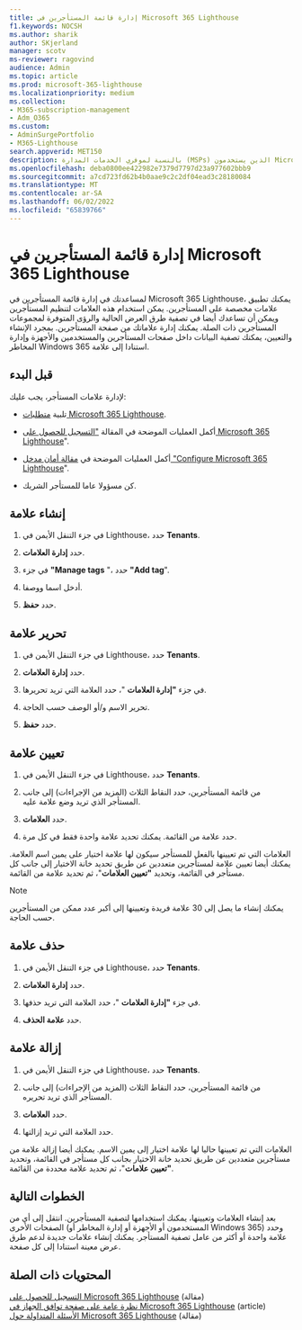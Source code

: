 ```yaml
---
title: إدارة قائمة المستأجرين في Microsoft 365 Lighthouse
f1.keywords: NOCSH
ms.author: sharik
author: SKjerland
manager: scotv
ms-reviewer: ragovind
audience: Admin
ms.topic: article
ms.prod: microsoft-365-lighthouse
ms.localizationpriority: medium
ms.collection:
- M365-subscription-management
- Adm_O365
ms.custom:
- AdminSurgePortfolio
- M365-Lighthouse
search.appverid: MET150
description: بالنسبة لموفري الخدمات المدارة (MSPs) الذين يستخدمون Microsoft 365 Lighthouse، تعرف على كيفية إدارة قائمة المستأجرين.
ms.openlocfilehash: deba0800ee422982e7379d7797d23a977602bbb9
ms.sourcegitcommit: a7cd723fd62b4b0aae9c2c2df04ead3c28180084
ms.translationtype: MT
ms.contentlocale: ar-SA
ms.lasthandoff: 06/02/2022
ms.locfileid: "65839766"
---
```

# <a name="manage-your-tenant-list-in-microsoft-365-lighthouse"></a>إدارة قائمة المستأجرين في Microsoft 365 Lighthouse

لمساعدتك في إدارة قائمة المستأجرين في Microsoft 365 Lighthouse، يمكنك تطبيق علامات مخصصة على المستأجرين. يمكن استخدام هذه العلامات لتنظيم المستأجرين ويمكن أن تساعدك أيضا في تصفية طرق العرض الحالية والرؤى المتوفرة لمجموعات المستأجرين ذات الصلة. يمكنك إدارة علاماتك من صفحة المستأجرين. بمجرد الإنشاء والتعيين، يمكنك تصفية البيانات داخل صفحات المستأجرين والمستخدمين والأجهزة وإدارة المخاطر Windows 365 استنادا إلى علامة.

## <a name="before-you-begin"></a>قبل البدء

لإدارة علامات المستأجر، يجب عليك:

- تلبية [متطلبات Microsoft 365 Lighthouse](m365-lighthouse-requirements.md).

- أكمل العمليات الموضحة في المقالة ["التسجيل للحصول على Microsoft 365 Lighthouse](m365-lighthouse-sign-up.md)".

- أكمل العمليات الموضحة في [مقالة أمان مدخل "Configure Microsoft 365 Lighthouse](m365-lighthouse-configure-portal-security.md)".

- كن مسؤولا عاما للمستأجر الشريك.

## <a name="create-a-tag"></a>إنشاء علامة

1. في جزء التنقل الأيمن في Lighthouse، حدد **Tenants**.

2. حدد **إدارة العلامات**.

3. في جزء **"Manage tags** "، حدد **"Add tag**".

4. أدخل اسما ووصفا.

5. حدد **حفظ**.

## <a name="edit-a-tag"></a>تحرير علامة

1. في جزء التنقل الأيمن في Lighthouse، حدد **Tenants**.

2. حدد **إدارة العلامات**.

3. في جزء **"إدارة العلامات** "، حدد العلامة التي تريد تحريرها.

4. تحرير الاسم و/أو الوصف حسب الحاجة.

5. حدد **حفظ**.

## <a name="assign-a-tag"></a>تعيين علامة

1. في جزء التنقل الأيمن في Lighthouse، حدد **Tenants**.

2. من قائمة المستأجرين، حدد النقاط الثلاث (المزيد من الإجراءات) إلى جانب المستأجر الذي تريد وضع علامة عليه.

3. حدد **العلامات**.

4. حدد علامة من القائمة. يمكنك تحديد علامة واحدة فقط في كل مرة.

العلامات التي تم تعيينها بالفعل للمستأجر سيكون لها علامة اختيار على يمين اسم العلامة. يمكنك أيضا تعيين علامة لمستأجرين متعددين عن طريق تحديد خانة الاختيار إلى جانب كل مستأجر في القائمة، وتحديد **"تعيين العلامات**"، ثم تحديد علامة من القائمة.

> [!NOTE]
> يمكنك إنشاء ما يصل إلى 30 علامة فريدة وتعيينها إلى أكبر عدد ممكن من المستأجرين حسب الحاجة.

## <a name="delete-a-tag"></a>حذف علامة

1. في جزء التنقل الأيمن في Lighthouse، حدد **Tenants**.

2. حدد **إدارة العلامات**.

3. في جزء **"إدارة العلامات** "، حدد العلامة التي تريد حذفها.

4. حدد **علامة الحذف**.

## <a name="remove-a-tag"></a>إزالة علامة

1. في جزء التنقل الأيمن في Lighthouse، حدد **Tenants**.

2. من قائمة المستأجرين، حدد النقاط الثلاث (المزيد من الإجراءات) إلى جانب المستأجر الذي تريد تحريره.

3. حدد **العلامات**.

4. حدد العلامة التي تريد إزالتها.

العلامات التي تم تعيينها حاليا لها علامة اختيار إلى يمين الاسم. يمكنك أيضا إزالة علامة من مستأجرين متعددين عن طريق تحديد خانة الاختيار بجانب كل مستأجر في القائمة، وتحديد **"تعيين علامات**"، ثم تحديد علامة محددة من القائمة.

## <a name="next-steps"></a>الخطوات التالية

بعد إنشاء العلامات وتعيينها، يمكنك استخدامها لتصفية المستأجرين. انتقل إلى أي من الصفحات الأخرى (المستخدمون أو الأجهزة أو إدارة المخاطر أو Windows 365) وحدد علامة واحدة أو أكثر من عامل تصفية المستأجر. يمكنك إنشاء علامات جديدة لدعم طرق عرض معينة استنادا إلى كل صفحة.

## <a name="related-content"></a>المحتويات ذات الصلة

[التسجيل للحصول على Microsoft 365 Lighthouse](m365-lighthouse-sign-up.md) (مقالة)\
[نظرة عامة على صفحة توافق الجهاز في Microsoft 365 Lighthouse](m365-lighthouse-device-compliance-page-overview.md) (article)\
[الأسئلة المتداولة حول Microsoft 365 Lighthouse](m365-lighthouse-faq.yml) (مقالة)
